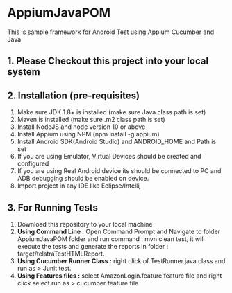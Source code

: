 # AppiumJavaPOM
This is sample framework for Android Test using Appium Cucumber and Java


## 1. Please Checkout this project into your local system
## 2. Installation (pre-requisites)

1. Make sure JDK 1.8+ is installed (make sure Java class path is set)
2. Maven is installed (make sure .m2 class path is set)
3. Install NodeJS and node version 10 or above
4. Install Appium using NPM (npm install -g appium)
5. Install Android SDK(Android Studio) and ANDROID_HOME and Path is set
6. If you are using Emulator, Virtual Devices should be created and configured
7. If you are using Real Android device its should be connected to PC and ADB debugging should be enabled on device.
8. Import project in any IDE like Eclipse/Intellij

## 3. For Running Tests

1. Download this repository to your local machine
2. **Using Command Line :** Open Command Prompt and Navigate to folder AppiumJavaPOM folder and run command : mvn clean test, it will execute the tests and generate the reports in folder : target/telstraTestHTMLReport.
4. **Using Cucumber Runner Class :** right click of TestRunner.java class and run as > Junit test.
5. **Using Features files :** select AmazonLogin.feature feature file and right click select run as > cucumber feature file

